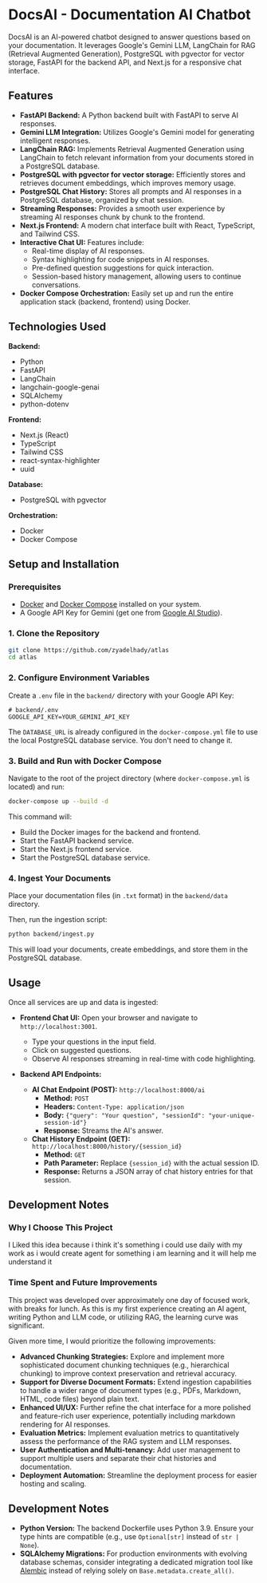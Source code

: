 # DocsAI - Documentation AI Chatbot

DocsAI is an AI-powered chatbot designed to answer questions based on your documentation. It leverages Google's Gemini LLM, LangChain for RAG (Retrieval Augmented Generation), PostgreSQL with pgvector for vector storage, FastAPI for the backend API, and Next.js for a responsive chat interface.

## Features

- **FastAPI Backend:** A Python backend built with FastAPI to serve AI responses.
- **Gemini LLM Integration:** Utilizes Google's Gemini model for generating intelligent responses.
- **LangChain RAG:** Implements Retrieval Augmented Generation using LangChain to fetch relevant information from your documents stored in a PostgreSQL database.
- **PostgreSQL with pgvector for vector storage:** Efficiently stores and retrieves document embeddings, which improves memory usage.
- **PostgreSQL Chat History:** Stores all prompts and AI responses in a PostgreSQL database, organized by chat session.
- **Streaming Responses:** Provides a smooth user experience by streaming AI responses chunk by chunk to the frontend.
- **Next.js Frontend:** A modern chat interface built with React, TypeScript, and Tailwind CSS.
- **Interactive Chat UI:** Features include:
  - Real-time display of AI responses.
  - Syntax highlighting for code snippets in AI responses.
  - Pre-defined question suggestions for quick interaction.
  - Session-based history management, allowing users to continue conversations.
- **Docker Compose Orchestration:** Easily set up and run the entire application stack (backend, frontend) using Docker.

## Technologies Used

**Backend:**

- Python
- FastAPI
- LangChain
- langchain-google-genai
- SQLAlchemy
- python-dotenv

**Frontend:**

- Next.js (React)
- TypeScript
- Tailwind CSS
- react-syntax-highlighter
- uuid

**Database:**

- PostgreSQL with pgvector

**Orchestration:**

- Docker
- Docker Compose

## Setup and Installation

### Prerequisites

- [Docker](https://docs.docker.com/get-docker/) and [Docker Compose](https://docs.docker.com/compose/install/) installed on your system.
- A Google API Key for Gemini (get one from [Google AI Studio](https://aistudio.google.com/)).

### 1. Clone the Repository

```bash
git clone https://github.com/zyadelhady/atlas
cd atlas
```

### 2. Configure Environment Variables

Create a `.env` file in the `backend/` directory with your Google API Key:

```
# backend/.env
GOOGLE_API_KEY=YOUR_GEMINI_API_KEY
```

The `DATABASE_URL` is already configured in the `docker-compose.yml` file to use the local PostgreSQL database service. You don't need to change it.

### 3. Build and Run with Docker Compose

Navigate to the root of the project directory (where `docker-compose.yml` is located) and run:

```bash
docker-compose up --build -d
```

This command will:

- Build the Docker images for the backend and frontend.
- Start the FastAPI backend service.
- Start the Next.js frontend service.
- Start the PostgreSQL database service.

### 4. Ingest Your Documents

Place your documentation files (in `.txt` format) in the `backend/data` directory.

Then, run the ingestion script:

```bash
python backend/ingest.py
```

This will load your documents, create embeddings, and store them in the PostgreSQL database.


## Usage

Once all services are up and data is ingested:

- **Frontend Chat UI:** Open your browser and navigate to `http://localhost:3001`.

  - Type your questions in the input field.
  - Click on suggested questions.
  - Observe AI responses streaming in real-time with code highlighting.

- **Backend API Endpoints:**
  - **AI Chat Endpoint (POST):** `http://localhost:8000/ai`
    - **Method:** `POST`
    - **Headers:** `Content-Type: application/json`
    - **Body:** `{"query": "Your question", "sessionId": "your-unique-session-id"}`
    - **Response:** Streams the AI's answer.
  - **Chat History Endpoint (GET):** `http://localhost:8000/history/{session_id}`
    - **Method:** `GET`
    - **Path Parameter:** Replace `{session_id}` with the actual session ID.
    - **Response:** Returns a JSON array of chat history entries for that session.

## Development Notes

### Why I Choose This Project

I Liked this idea because i think it's something i could use daily with my work as i would create agent for something i am learning and it will help me understand it

### Time Spent and Future Improvements

This project was developed over approximately one day of focused work, with breaks for lunch. As this is my first experience creating an AI agent, writing Python and LLM code, or utilizing RAG, the learning curve was significant.

Given more time, I would prioritize the following improvements:

- **Advanced Chunking Strategies:** Explore and implement more sophisticated document chunking techniques (e.g., hierarchical chunking) to improve context preservation and retrieval accuracy.
- **Support for Diverse Document Formats:** Extend ingestion capabilities to handle a wider range of document types (e.g., PDFs, Markdown, HTML, code files) beyond plain text.
- **Enhanced UI/UX:** Further refine the chat interface for a more polished and feature-rich user experience, potentially including markdown rendering for AI responses.
- **Evaluation Metrics:** Implement evaluation metrics to quantitatively assess the performance of the RAG system and LLM responses.
- **User Authentication and Multi-tenancy:** Add user management to support multiple users and separate their chat histories and documentation.
- **Deployment Automation:** Streamline the deployment process for easier hosting and scaling.

## Development Notes

- **Python Version:** The backend Dockerfile uses Python 3.9. Ensure your type hints are compatible (e.g., use `Optional[str]` instead of `str | None`).
- **SQLAlchemy Migrations:** For production environments with evolving database schemas, consider integrating a dedicated migration tool like [Alembic](https://alembic.sqlalchemy.org/en/latest/) instead of relying solely on `Base.metadata.create_all()`.
